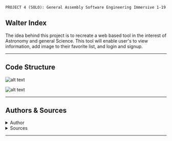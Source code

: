 ```
PROJECT 4 (SOLO): General Assembly Software Engineering Immersive 1-19
```
## Walter Index
The idea behind this project is to recreate a web based tool in the interest of Astronomy and general Science. This tool will enable user's to view information, add image to their favorite list, and login and signup. 

- - - -

## Code Structure

![alt text](images/WI_planner_001.png)

![alt text](images/WI_planner_002.png)
- - - - 

## Authors & Sources
<details>
  <summary>Author</summary>
  <p>
    :bust_in_silhouette: Software Engineer: Robert 'rikk' Guest - email: rikkDZN@icloud.com
  </p>
</details>
<details>
  <summary>Sources</summary>
  <p>
    :exclamation:Phil Winchester, Ben Manning, John Jacobs, & Ron Myers:exclamation:
  </p>
  <p>
    :exclamation:API keys provided by NASA Open API - [NASA Open API](https://api.nasa.gov/#browseAPI)
  </p>
</details>

- - - -

